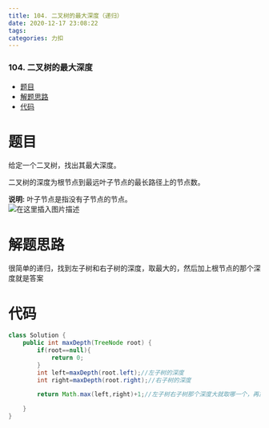 ```yaml
---
title: 104. 二叉树的最大深度（递归）
date: 2020-12-17 23:08:22
tags: 
categories: 力扣
---
```


<!--more-->

### 104\. 二叉树的最大深度

- [题目](#_2)
- [解题思路](#_10)
- [代码](#_13)

# 题目

给定一个二叉树，找出其最大深度。

二叉树的深度为根节点到最远叶子节点的最长路径上的节点数。

**说明:** 叶子节点是指没有子节点的节点。  
![在这里插入图片描述](https://img-blog.csdnimg.cn/20201217230710535.png?x-oss-process=image/watermark,type_ZmFuZ3poZW5naGVpdGk,shadow_10,text_aHR0cHM6Ly9ibG9nLmNzZG4ubmV0L3FxXzIxMDQwNTU5,size_16,color_FFFFFF,t_70)

# 解题思路

很简单的递归，找到左子树和右子树的深度，取最大的，然后加上根节点的那个深度就是答案

# 代码

```java
class Solution {
    public int maxDepth(TreeNode root) {
        if(root==null){
            return 0;
        }
        int left=maxDepth(root.left);//左子树的深度
        int right=maxDepth(root.right);//右子树的深度

        return Math.max(left,right)+1;//左子树右子树那个深度大就取哪一个，再加上根节点的深度“1”.返回的就是结果

    }
}
```
